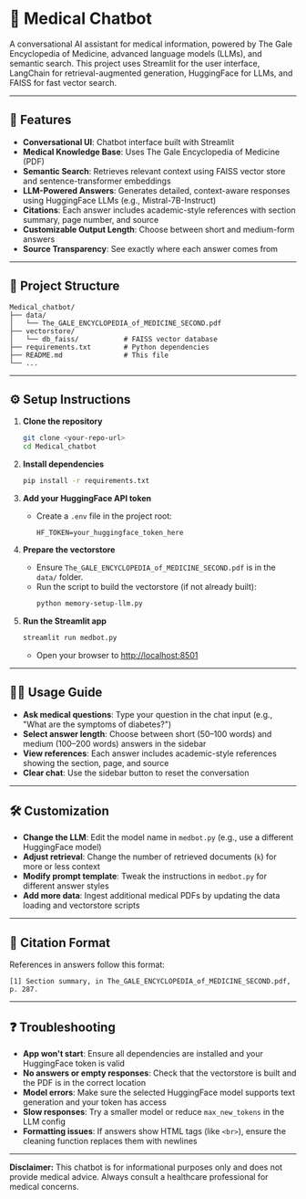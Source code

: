 # 🏥 Medical Chatbot

A conversational AI assistant for medical information, powered by The Gale Encyclopedia of Medicine, advanced language models (LLMs), and semantic search. This project uses Streamlit for the user interface, LangChain for retrieval-augmented generation, HuggingFace for LLMs, and FAISS for fast vector search.

---

## 🚀 Features
- **Conversational UI**: Chatbot interface built with Streamlit
- **Medical Knowledge Base**: Uses The Gale Encyclopedia of Medicine (PDF)
- **Semantic Search**: Retrieves relevant context using FAISS vector store and sentence-transformer embeddings
- **LLM-Powered Answers**: Generates detailed, context-aware responses using HuggingFace LLMs (e.g., Mistral-7B-Instruct)
- **Citations**: Each answer includes academic-style references with section summary, page number, and source
- **Customizable Output Length**: Choose between short and medium-form answers
- **Source Transparency**: See exactly where each answer comes from

---

## 📂 Project Structure

```
Medical_chatbot/
├── data/
│   └── The_GALE_ENCYCLOPEDIA_of_MEDICINE_SECOND.pdf
├── vectorstore/
│   └── db_faiss/           # FAISS vector database
├── requirements.txt        # Python dependencies
├── README.md               # This file
└── ...
```

---

## ⚙️ Setup Instructions

1. **Clone the repository**
   ```bash
   git clone <your-repo-url>
   cd Medical_chatbot
   ```

2. **Install dependencies**
   ```bash
   pip install -r requirements.txt
   ```

3. **Add your HuggingFace API token**
   - Create a `.env` file in the project root:
     ```
     HF_TOKEN=your_huggingface_token_here
     ```

4. **Prepare the vectorstore**
   - Ensure `The_GALE_ENCYCLOPEDIA_of_MEDICINE_SECOND.pdf` is in the `data/` folder.
   - Run the script to build the vectorstore (if not already built):
     ```bash
     python memory-setup-llm.py
     ```

5. **Run the Streamlit app**
   ```bash
   streamlit run medbot.py
   ```
   - Open your browser to [http://localhost:8501](http://localhost:8501)

---

## 🧑‍⚕️ Usage Guide

- **Ask medical questions**: Type your question in the chat input (e.g., "What are the symptoms of diabetes?")
- **Select answer length**: Choose between short (50–100 words) and medium (100–200 words) answers in the sidebar
- **View references**: Each answer includes academic-style references showing the section, page, and source
- **Clear chat**: Use the sidebar button to reset the conversation

---

## 🛠️ Customization

- **Change the LLM**: Edit the model name in `medbot.py` (e.g., use a different HuggingFace model)
- **Adjust retrieval**: Change the number of retrieved documents (`k`) for more or less context
- **Modify prompt template**: Tweak the instructions in `medbot.py` for different answer styles
- **Add more data**: Ingest additional medical PDFs by updating the data loading and vectorstore scripts

---

## 📖 Citation Format

References in answers follow this format:

```
[1] Section summary, in The_GALE_ENCYCLOPEDIA_of_MEDICINE_SECOND.pdf, p. 287.
```

---

## ❓ Troubleshooting

- **App won't start**: Ensure all dependencies are installed and your HuggingFace token is valid
- **No answers or empty responses**: Check that the vectorstore is built and the PDF is in the correct location
- **Model errors**: Make sure the selected HuggingFace model supports text generation and your token has access
- **Slow responses**: Try a smaller model or reduce `max_new_tokens` in the LLM config
- **Formatting issues**: If answers show HTML tags (like `<br>`), ensure the cleaning function replaces them with newlines

---


**Disclaimer:** This chatbot is for informational purposes only and does not provide medical advice. Always consult a healthcare professional for medical concerns. 